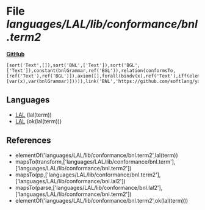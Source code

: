 # File _languages/LAL/lib/conformance/bnl.term2_
**[GitHub](https://github.com/softlang/yas/blob/master/languages/LAL/lib/conformance/bnl.term2)**
```
[sort('Text',[]),sort('BNL',['Text']),sort('BGL',['Text']),constant(bnlGrammar,ref('BGL')),relation(conformsTo,[ref('Text'),ref('BGL')]),axiom([],forall(bindv(x),ref('Text'),iff(element(var(x),ref('BNL')),relapp(conformsTo,[var(x),var(bnlGrammar)])))),link('BNL','https://github.com/softlang/yas/blob/master/languages/BNL'),link('BGL','https://github.com/softlang/yas/blob/master/languages/BGL'),link(bnlGrammar,'https://github.com/softlang/yas/blob/master/languages/BGL/cs.bgl')].
```

## Languages
* [LAL](../languages/LAL.md) (lal(term))
* [LAL](../languages/LAL.md) (ok(lal(term)))

## References
* elementOf('languages/LAL/lib/conformance/bnl.term2',lal(term))
* mapsTo(transform,['languages/LAL/lib/conformance/bnl.term'],['languages/LAL/lib/conformance/bnl.term2'])
* mapsTo(pp,['languages/LAL/lib/conformance/bnl.term2'],['languages/LAL/lib/conformance/bnl.lal2'])
* mapsTo(parse,['languages/LAL/lib/conformance/bnl.lal2'],['languages/LAL/lib/conformance/bnl.term2'])
* elementOf('languages/LAL/lib/conformance/bnl.term2',ok(lal(term)))
